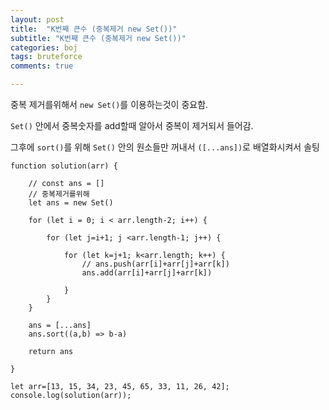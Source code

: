 ```yaml
---
layout: post
title:  "K번째 큰수 (중복제거 new Set())"
subtitle: "K번째 큰수 (중복제거 new Set())"
categories: boj
tags: bruteforce
comments: true

---
```


중복 제거를위해서 `new Set()`를 이용하는것이 중요함.

`Set()` 안에서 중복숫자를 add할때 알아서 중복이 제거되서 들어감.

그후에 `sort()`를 위해 `Set()` 안의 원소들만 꺼내서 `([...ans])`로 배열화시켜서 솔팅

```
function solution(arr) {

    // const ans = []
    // 중복제거를위해 
    let ans = new Set()
    
    for (let i = 0; i < arr.length-2; i++) {
        
        for (let j=i+1; j <arr.length-1; j++) {
            
            for (let k=j+1; k<arr.length; k++) {
                // ans.push(arr[i]+arr[j]+arr[k])
                ans.add(arr[i]+arr[j]+arr[k])

            }
        }
    }

    ans = [...ans]
    ans.sort((a,b) => b-a)

    return ans

}   

let arr=[13, 15, 34, 23, 45, 65, 33, 11, 26, 42];
console.log(solution(arr));
```